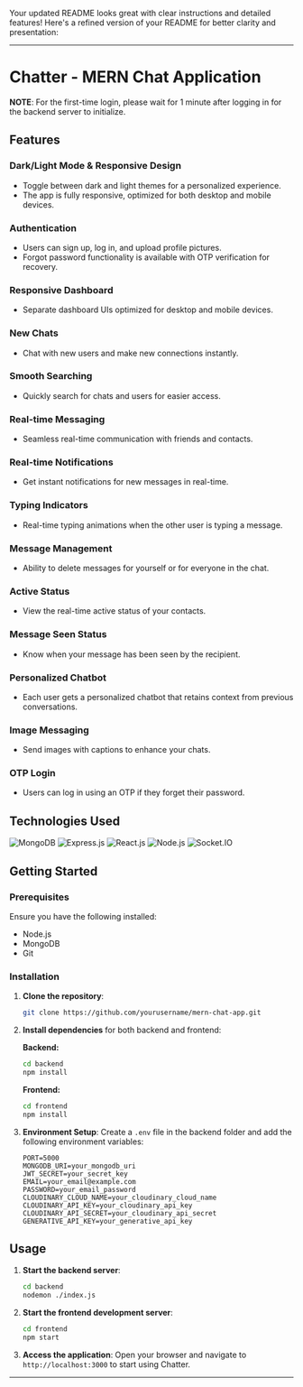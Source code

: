 Your updated README looks great with clear instructions and detailed features! Here's a refined version of your README for better clarity and presentation:

---

# Chatter - MERN Chat Application

**NOTE**: For the first-time login, please wait for 1 minute after logging in for the backend server to initialize.

## Features

### Dark/Light Mode & Responsive Design
- Toggle between dark and light themes for a personalized experience.
- The app is fully responsive, optimized for both desktop and mobile devices.

### Authentication
- Users can sign up, log in, and upload profile pictures.
- Forgot password functionality is available with OTP verification for recovery.

### Responsive Dashboard
- Separate dashboard UIs optimized for desktop and mobile devices.

### New Chats
- Chat with new users and make new connections instantly.

### Smooth Searching
- Quickly search for chats and users for easier access.

### Real-time Messaging
- Seamless real-time communication with friends and contacts.

### Real-time Notifications
- Get instant notifications for new messages in real-time.

### Typing Indicators
- Real-time typing animations when the other user is typing a message.

### Message Management
- Ability to delete messages for yourself or for everyone in the chat.

### Active Status
- View the real-time active status of your contacts.

### Message Seen Status
- Know when your message has been seen by the recipient.

### Personalized Chatbot
- Each user gets a personalized chatbot that retains context from previous conversations.

### Image Messaging
- Send images with captions to enhance your chats.

### OTP Login
- Users can log in using an OTP if they forget their password.

## Technologies Used

![MongoDB](https://img.shields.io/badge/mongodb-%234ea94b.svg?style=for-the-badge&logo=mongodb&logoColor=white)
![Express.js](https://img.shields.io/badge/express.js-%23404d59.svg?style=for-the-badge)
![React.js](https://img.shields.io/badge/react-%2320232a.svg?style=for-the-badge&logo=react&logoColor=%2361DAFB)
![Node.js](https://img.shields.io/badge/node.js-%2343853D.svg?style=for-the-badge&logo=node.js&logoColor=white)
![Socket.IO](https://img.shields.io/badge/socket.io-%23000000.svg?style=for-the-badge&logo=socket.io&logoColor=white)

## Getting Started

### Prerequisites

Ensure you have the following installed:
- Node.js
- MongoDB
- Git

### Installation

1. **Clone the repository**:

   ```bash
   git clone https://github.com/yourusername/mern-chat-app.git
   ```

2. **Install dependencies** for both backend and frontend:

   **Backend:**
   ```bash
   cd backend
   npm install
   ```

   **Frontend:**
   ```bash
   cd frontend
   npm install
   ```

3. **Environment Setup**: Create a `.env` file in the backend folder and add the following environment variables:

   ```env
   PORT=5000
   MONGODB_URI=your_mongodb_uri
   JWT_SECRET=your_secret_key
   EMAIL=your_email@example.com
   PASSWORD=your_email_password
   CLOUDINARY_CLOUD_NAME=your_cloudinary_cloud_name
   CLOUDINARY_API_KEY=your_cloudinary_api_key
   CLOUDINARY_API_SECRET=your_cloudinary_api_secret
   GENERATIVE_API_KEY=your_generative_api_key
   ```

## Usage

1. **Start the backend server**:
   ```bash
   cd backend
   nodemon ./index.js
   ```

2. **Start the frontend development server**:
   ```bash
   cd frontend
   npm start
   ```

3. **Access the application**: Open your browser and navigate to `http://localhost:3000` to start using Chatter.

---

